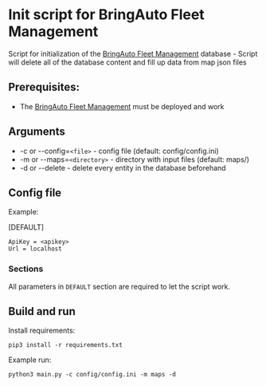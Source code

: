 # Init script for BringAuto Fleet Management

Script for initialization of the [BringAuto Fleet Management] database
    - Script will delete all of the database content and fill up data from map json files

## Prerequisites:

- The [BringAuto Fleet Management] must be deployed and work

## Arguments
* -c or --config=```<file>``` - config file (default: config/config.ini)
* -m or --maps=```<directory>``` - directory with input files (default: maps/)
* -d or --delete - delete every entity in the database beforehand

## Config file
Example:

[DEFAULT]
```
ApiKey = <apikey>
Url = localhost
```

### Sections
All parameters in ```DEFAULT``` section are required to let the script work.

## Build and run
Install requirements:
```
pip3 install -r requirements.txt
```

Example run:
```
python3 main.py -c config/config.ini -m maps -d
```

[BringAuto Fleet Management]: https://github.com/bringauto/fleet-management-http-api
